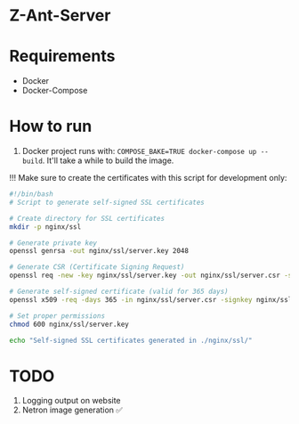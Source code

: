 # Z-Ant-Server

# Requirements

- Docker
- Docker-Compose

# How to run

1. Docker project runs with: `COMPOSE_BAKE=TRUE docker-compose up --build`. It'll take a while to build the image.

!!! Make sure to create the certificates with this script for development only:

```bash
#!/bin/bash
# Script to generate self-signed SSL certificates

# Create directory for SSL certificates
mkdir -p nginx/ssl

# Generate private key
openssl genrsa -out nginx/ssl/server.key 2048

# Generate CSR (Certificate Signing Request)
openssl req -new -key nginx/ssl/server.key -out nginx/ssl/server.csr -subj "/C=US/ST=State/L=City/O=Organization/CN=localhost"

# Generate self-signed certificate (valid for 365 days)
openssl x509 -req -days 365 -in nginx/ssl/server.csr -signkey nginx/ssl/server.key -out nginx/ssl/server.crt

# Set proper permissions
chmod 600 nginx/ssl/server.key

echo "Self-signed SSL certificates generated in ./nginx/ssl/"
```

# TODO

1. Logging output on website
2. Netron image generation ✅

